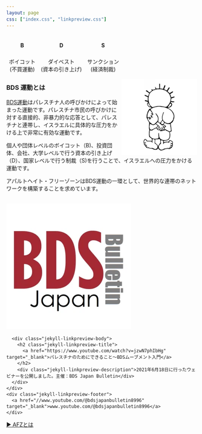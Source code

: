 ```yaml
---
layout: page
css: ["index.css", "linkpreview.css"]
---
```

<div class="page">

<table style="width:100%">
<thead>
  <tr>
    <td><div style="text-align: center"><h4><strong>B</strong></h4></div></td>
    <td><div style="text-align: center"><h4><strong>D</strong></h4></div></td>
    <td><div style="text-align: center"><h4><strong>S</strong></h4></div></td>
  </tr>
  <tr>
    <td><div style="text-align: center">ボイコット<br />(不買運動)</div></td>
    <td><div style="text-align: center">ダイベスト<br />(資本の引き上げ)</div></td>
    <td><div style="text-align: center">サンクション<br />(経済制裁)</div></td>
  </tr>
</thead>
</table>

<img src="/assets/img/handala.png" style="float:right; width: 200px" />

<div id="page-info">
  <h3>BDS 運動とは</h3>
</div>

<p><a href="https://bdsmovement.net" target="_blank">BDS運動</a>はパレスチナ人の呼びかけによって始まった運動です。パレスチナ市民の呼びかけに対する直接的、非暴力的な応答として、パレスチナと連帯し、イスラエルに具体的な圧力をかける上で非常に有効な運動です。</p>

<p>個人や団体レベルのボイコット（B)、投資団体、会社、大学レベルで行う資本の引き上げ（D）、国家レベルで行う制裁（S)を行うことで、イスラエルへの圧力をかける運動です。</p>

<p>アパルトヘイト・フリーゾーンはBDS運動の一環として、世界的な連帯のネットワークを構築することを求めています。</p>
<br />

<div class="jekyll-linkpreview-wrapper">
  <div class="jekyll-linkpreview-wrapper-inner">
    <div class="jekyll-linkpreview-content">
      <div class="jekyll-linkpreview-image">
        <a href="https://www.youtube.com/watch?v=jzwN7phIbHg" target="_blank">
          <img src="/assets/img/BDSIntro.webp" />
        </a>
      </div>

      <div class="jekyll-linkpreview-body">
        <h2 class="jekyll-linkpreview-title">
          <a href="https://www.youtube.com/watch?v=jzwN7phIbHg" target="_blank">パレスチナのためにできること～BDSムーブメント入門</a>
        </h2>
        <div class="jekyll-linkpreview-description">2021年6月18日に行ったウェビナーを公開しました。主催：BDS Japan Bulletin</div>
      </div>
    </div>
    <div class="jekyll-linkpreview-footer">
      <a href="//www.youtube.com/@bdsjapanbulletin8996" target="_blank">www.youtube.com/@bdsjapanbulletin8996</a>
    </div>
  </div>
</div>

<a href="/what-is-afz">▶︎ AFZとは</a>

</div>
